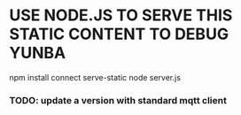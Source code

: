 # USE NODE.JS TO SERVE THIS STATIC CONTENT TO DEBUG YUNBA

npm install connect serve-static
node server.js

### TODO: update a version with standard mqtt client
